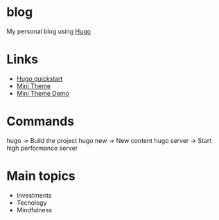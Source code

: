 # blog

My personal blog using [Hugo](https://gohugo.io/) 

# Links

- [Hugo quickstart](https://gohugo.io/getting-started/quick-start/)
- [Mini Theme](https://github.com/nodejh/hugo-theme-mini/tree/master)
- [Mini Theme Demo](https://nodejh.com/hugo-theme-mini/about/)

# Commands

hugo -> Build the project
hugo new -> New content
hugo server -> Start high performance server

# Main topics

- Investments
- Tecnology
- Mindfulness

